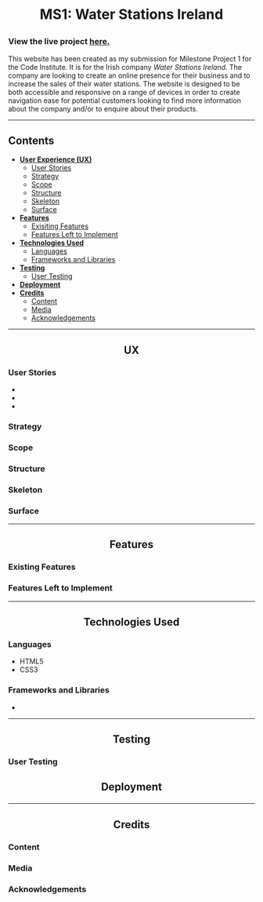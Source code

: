  # <p align="center">**MS1: Water Stations Ireland**</p>

 ### View the live project [here.]()

This website has been created as my submission for Milestone Project 1 
for the Code Institute. It is for the Irish company *Water Stations Ireland*. 
The company are looking to create an online presence for their business
and to increase the sales of their water stations. The website is designed to be 
both accessible and responsive on a range of devices in order to create 
navigation ease for potential customers looking to find more information about
the company and/or to enquire about their products.

---

## Contents
- [**User Experience (UX)**](#ux)
    - [User Stories](#user-stories)
    - [Strategy](#strategy)
    - [Scope](#scope)
    - [Structure](#structure)
    - [Skeleton](#skeleton)
    - [Surface](#surface)
 - [**Features**](#features)
    - [Exisiting Features](#existing-features)
    - [Features Left to Implement](#features-left-to-implement)
 - [**Technologies Used**](#technologies-used)
    - [Languages](#languages)
    - [Frameworks and Libraries](#frameworks-and-libraries)
 - [**Testing**](#testing)
    - [User Testing](#user-testing)
 - [**Deployment**](#deployment)
 - [**Credits**](#credits)
    - [Content](#content)
    - [Media](#media)
    - [Acknowledgements](#acknowledgements)
---

## <p align="center">UX</p>
### User Stories
-
-
-

### Strategy

### Scope

### Structure

### Skeleton

### Surface


---

## <p align="center">Features</p>
### Existing Features

### Features Left to Implement

---

## <p align="center">Technologies Used</p>
### Languages
- HTML5
- CSS3
### Frameworks and Libraries
-


---

## <p align="center">Testing</p>
### User Testing


## <p align="center">Deployment</p>


---

## <p align="center">Credits</p>
### Content

### Media

### Acknowledgements
